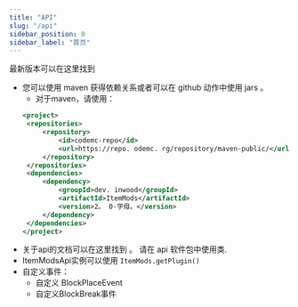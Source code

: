 ```yaml
---
title: "API"
slug: "/api"
sidebar_position: 0
sidebar_label: "首页"
---
```


最新版本可以在这里找到 [](https://ci.codemc.io/job/CodeDoctorDE/job/ItemMods/lastStableBuild/)

* 您可以使用 maven 获得依赖关系或者可以在 github 动作中使用 jars 。
    * 对于maven，请使用：
   ```xml
  <project>
    <repositories>
        <repository>
            <id>codemc-repo</id>
            <url>https://repo. odemc. rg/repository/maven-public/</url>
        </repository>
    </repositories>
    <dependencies>
        <dependency>
            <groupId>dev. inwood</groupId>
            <artifactId>ItemMods</artifactId>
            <version>2。 0-字母。</version>
        </dependency>
    </dependencies>
  </project>
   ```
* 关于api的文档可以在这里找到 [](https://itemmods.linwood.dev/apidocs)。 请在 api 软件包中使用类.
* ItemModsApi实例可以使用 `ItemMods.getPlugin()`
* 自定义事件：
    * 自定义 BlockPlaceEvent
    * 自定义BlockBreak事件
